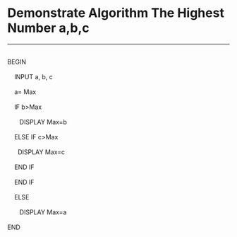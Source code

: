<h1>Demonstrate Algorithm The Highest Number a,b,c </h1>
<hr>
<br>BEGIN</br> 
    <br>&nbsp;&nbsp;&nbsp;&nbsp;INPUT a, b, c</br>
    <br>&nbsp;&nbsp;&nbsp;&nbsp;a= Max</br>
    <br>&nbsp;&nbsp;&nbsp;&nbsp;IF b>Max </br>
    <br>&nbsp;&nbsp;&nbsp;&nbsp;&nbsp;&nbsp;&nbsp;DISPLAY Max=b </br>
    <br>&nbsp;&nbsp;&nbsp;&nbsp;ELSE IF c>Max </br>
    <br>&nbsp;&nbsp;&nbsp;&nbsp;&nbsp;&nbsp;DISPLAY Max=c </br>
    <br>&nbsp;&nbsp;&nbsp;&nbsp;END IF</br>
    <br>&nbsp;&nbsp;&nbsp;&nbsp;END IF</br>
     <br>&nbsp;&nbsp;&nbsp;&nbsp;ELSE</br>
    <br>&nbsp;&nbsp;&nbsp;&nbsp;&nbsp;&nbsp;&nbsp;DISPLAY Max=a </br>
<br>END</br>  
